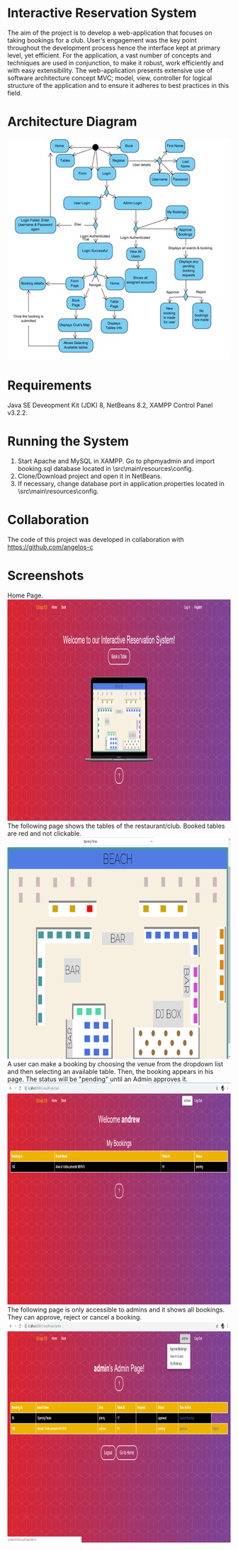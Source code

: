 # Interactive Reservation System 
The aim of the project is to develop a web-application that focuses on taking bookings for a club. User’s engagement was the key point throughout the development process hence the interface kept at primary level, yet efficient. For the application, a vast number of concepts and techniques are used in conjunction, to make it robust, work efficiently and with easy extensibility. The web-application presents extensive use of software architecture concept MVC; model, view, controller for logical structure of the application and to ensure it adheres to best practices in this field.

# Architecture Diagram
<img src="/figures/activity_diagram.jpg" height="500" width="650">


# Requirements
Java SE Deveopment Kit (JDK) 8,
NetBeans 8.2,
XAMPP Control Panel v3.2.2.

# Running the System
1. Start Apache and MySQL in XAMPP. Go to phpmyadmin and import booking.sql database located in \src\main\resources\config.
2. Clone/Download project and open it in NetBeans.
3. If necessary, change database port in application.properties located in \src\main\resources\config.

# Collaboration
The code of this project was developed in collaboration with https://github.com/angelos-c

# Screenshots

Home Page. <img src="/figures/home.png" height="500" width="860">    The following page shows the tables of the restaurant/club. Booked tables are red and not clickable. <img src="/figures/booking_map.png" height="500" width="860">
   A user can make a booking by choosing the venue from the dropdown list and then selecting an available table. Then, the booking appears in his page. The status will be "pending" until an Admin approves it. <img src="/figures/user_booking.png" height="500" width="860">    The following page is only accessible to admins and it shows all bookings. They can approve, reject or cancel a booking. <img src="/figures/admin_booking_approval.png" height="500" width="860"> 
